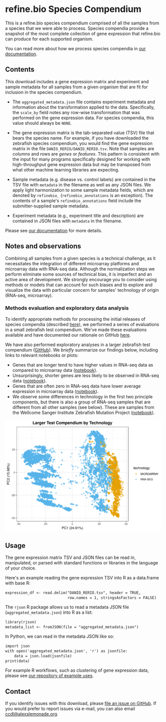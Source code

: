 # refine.bio Species Compendium

This is a refine.bio species compendium comprised of all the samples from a species that we were able to process. 
Species compendia provide a snapshot of the most complete collection of gene expression that refine.bio can produce for each supported organism.

You can read more about how we process species compendia in [our documentation](http://docs.refine.bio/en/latest/main_text.html#species-compendia).

## Contents

This download includes a gene expression matrix and experiment and sample metadata for all samples from a given organism that are fit for inclusion in the species compendium.

* The `aggregated_metadata.json` file contains experiment metadata and information about the transformation applied to the data. 
Specifically, the `scale_by` field notes any row-wise transformation that was performed on the gene expression data. For species compendia, this value should always be `NONE`.

* The gene expression matrix is the tab-separated value (TSV) file that bears the species name. 
For example, if you have downloaded the zebrafish species compendium, you would find the gene expression matrix in the file `DANIO_RERIO/DANIO_RERIO.tsv`.
Note that samples are _columns_ and rows are _genes_ or _features_. 
This pattern is consistent with the input for many programs specifically designed for working with high-throughput gene expression data but may be transposed from what other machine learning libraries are expecting.

* Sample metadata (e.g. disease vs. control labels) are contained in the TSV file with `metadata` in the filename as well as any JSON files.
We apply light harmonization to some sample metadata fields, which are denoted by `refinebio_` (`refinebio_annotations` is an exception).
The contents of a sample's `refinebio_annotations` field include the submitter-supplied sample metadata.

* Experiment metadata (e.g., experiment title and description) are contained in JSON files with `metadata` in the filename.

Please see [our documentation](http://docs.refine.bio/en/latest/) for more details.

## Notes and observations 

Combining all samples from a given species is a technical challenge, as it necessitates the integration of different microarray platforms and microarray data with RNA-seq data. 
Although the normalization steps we perform eliminate some sources of technical bias, it is imperfect and an active area of development. 
We strongly encourage you to consider using methods or models that can account for such biases and to explore and visualize the data with particular concern for samples' technology of origin (RNA-seq, microarray). 

### Methods evaluation and exploratory data analysis

To identify appropriate methods for processing the initial releases of species compendia (described [here](http://docs.refine.bio/en/latest/main_text.html#species-compendia)), we performed a series of evaluations in a small zebrafish test compendium. 
We've made these evaluations available and have documented our rationale on GitHub [here](https://github.com/AlexsLemonade/compendium-processing/tree/94089d2de170f0ca7b87e9e5c32239a8591faaa7/select_imputation_method).

We have also performed exploratory analyses in a larger zebrafish test compendium ([GitHub](https://github.com/AlexsLemonade/compendium-processing/tree/94089d2de170f0ca7b87e9e5c32239a8591faaa7/quality_check)). 
We _briefly_ summarize our findings below, including links to relevant notebooks or plots:

* Genes that are longer tend to have higher values in RNA-seq data as compared to microarray data ([notebook](https://alexslemonade.github.io/compendium-processing/quality_check/07-technology_diff_exp.nb.html)).
* Unsurprisingly, shorter genes are less likely to be observed in RNA-seq data ([notebook](https://alexslemonade.github.io/compendium-processing/quality_check/06-lowly_expressed_genes.nb.html)).
* Genes that are often zero in RNA-seq data have lower average expression in microarray data ([notebook](https://alexslemonade.github.io/compendium-processing/quality_check/08-gene_lengths.nb.html)).
* We observe some differences in technology in the first two principle components, but there is also a group of RNA-seq samples that are different from all other samples (see below). 
These are samples from the Wellcome Sanger Institute Zebrafish Mutation Project ([notebook](https://alexslemonade.github.io/compendium-processing/quality_check/11-rnaseq_bias.nb.html)).


![pca-test-compendium](https://raw.githubusercontent.com/AlexsLemonade/compendium-processing/6826cc448d8bd8605ba73d30e344e7d20438234c/quality_check/plots/larger_test_compendium_PCA.png)

## Usage

The gene expression matrix TSV and JSON files can be read in, manipulated, or parsed with standard functions or libraries in the language of your choice.

Here's an example reading the gene expression TSV into R as a data.frame with base R:

```
expression_df <- read.delim("DANIO_RERIO.tsv", header = TRUE, 
							row.names = 1, stringsAsFactors = FALSE)
```

The `rjson` R package allows us to read a metadata JSON file (`aggregated_metadata.json`) into R as a list:

```
library(rjson)
metadata_list <- fromJSON(file = "aggregated_metadata.json")
```

In Python, we can read in the metadata JSON like so:

```
import json
with open('aggregated_metadata.json', 'r') as jsonfile:
    data = json.load(jsonfile)
print(data)
```

For example R workflows, such as clustering of gene expression data, please see [our repository of example uses](https://github.com/AlexsLemonade/refinebio-examples).


## Contact

If you identify issues with this download, please [file an issue on GitHub](https://github.com/AlexsLemonade/refinebio/issues).
If you would prefer to report issues via e-mail, you can also email [ccdl@alexslemonade.org](mailto:ccdl@alexslemonade.org).
